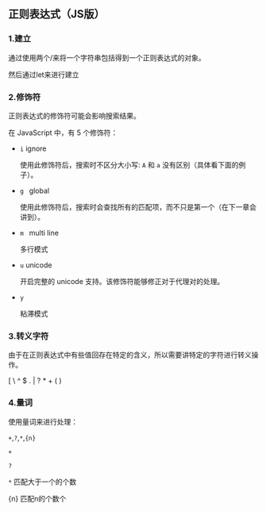## 正则表达式（JS版）

### 1.建立

通过使用两个/来将一个字符串包括得到一个正则表达式的对象。

然后通过let来进行建立

### 2.修饰符

正则表达式的修饰符可能会影响搜索结果。

在 JavaScript 中，有 5 个修饰符：

-   `i`  ignore

    使用此修饰符后，搜索时不区分大小写: `A` 和 `a` 没有区别（具体看下面的例子）。

-   `g `  global

    使用此修饰符后，搜索时会查找所有的匹配项，而不只是第一个（在下一章会讲到）。

-   `m ` multi line

    多行模式 

-   `u`  unicode

    开启完整的 unicode 支持。该修饰符能够修正对于代理对的处理。

-   `y` 

    粘滞模式

### 3.转义字符

由于在正则表达式中有些值回存在特定的含义，所以需要讲特定的字符进行转义操作。

[ \ ^ $ . | ? * + ( )

### 4.量词

使用量词来进行处理：

`+`,`?`,`*`,`{n}`

 `+` 

`?`

`*` 匹配大于一个的个数

{n} 匹配n的个数个